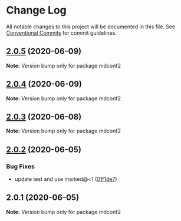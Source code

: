 # Change Log

All notable changes to this project will be documented in this file.
See [Conventional Commits](https://conventionalcommits.org) for commit guidelines.

## [2.0.5](https://github.com/bluelovers/mdconf/compare/mdconf2@2.0.4...mdconf2@2.0.5) (2020-06-09)

**Note:** Version bump only for package mdconf2





## [2.0.4](https://github.com/bluelovers/mdconf/compare/mdconf2@2.0.3...mdconf2@2.0.4) (2020-06-09)

**Note:** Version bump only for package mdconf2





## [2.0.3](https://github.com/bluelovers/mdconf/compare/mdconf2@2.0.2...mdconf2@2.0.3) (2020-06-08)

**Note:** Version bump only for package mdconf2





## [2.0.2](https://github.com/bluelovers/mdconf/compare/mdconf2@2.0.1...mdconf2@2.0.2) (2020-06-05)


### Bug Fixes

* update test and use marked@<1 ([01f1de7](https://github.com/bluelovers/mdconf/commit/01f1de73b61c7fc38366700a1a8eccd2c6f222d3))





## 2.0.1 (2020-06-05)

**Note:** Version bump only for package mdconf2
